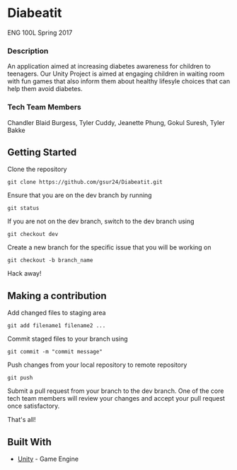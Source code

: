 # Diabeatit
ENG 100L Spring 2017 </br>
### Description
An application aimed at increasing diabetes awareness for children to teenagers. Our Unity Project is aimed at engaging children in waiting room with fun games that also inform them about healthy lifesyle choices that can help them avoid diabetes.
### Tech Team Members
Chandler Blaid Burgess, Tyler Cuddy, Jeanette Phung, Gokul Suresh, Tyler Bakke	</br>

## Getting Started

Clone the repository
```
git clone https://github.com/gsur24/Diabeatit.git
```

Ensure that you are on the dev branch by running
```
git status
```

If you are not on the dev branch, switch to the dev branch using
```
git checkout dev
```

Create a new branch for the specific issue that you will be working on
```
git checkout -b branch_name
```

Hack away!

## Making a contribution
Add changed files to staging area 
```
git add filename1 filename2 ...
```

Commit staged files to your branch using
```
git commit -m "commit message"
```

Push changes from your local repository to remote repository
```
git push
```

Submit a pull request from your branch to the dev branch. One of the core tech team members will review your changes and accept your pull request once satisfactory.

That's all!

## Built With
* [Unity](https://docs.unity3d.com/Manual/index.html) - Game Engine
